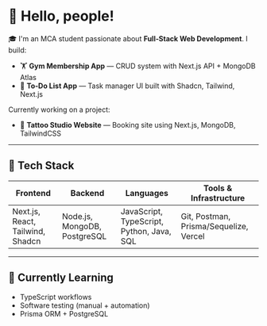# 👋 Hello, people!

🎓 I'm an MCA student passionate about **Full‑Stack Web Development**. I build:

- 🏋️ **Gym Membership App** — CRUD system with Next.js API + MongoDB Atlas  
- 📝 **To‑Do List App** — Task manager UI built with Shadcn, Tailwind, Next.js

Currently working on a project:
- 💉 **Tattoo Studio Website** — Booking site using Next.js, MongoDB, TailwindCSS 
---

## 🧰 Tech Stack

| Frontend                          | Backend                        | Languages                                | Tools & Infrastructure                  |
|----------------------------------|--------------------------------|------------------------------------------|------------------------------------------|
| Next.js, React, Tailwind, Shadcn | Node.js, MongoDB, PostgreSQL   | JavaScript, TypeScript, Python, Java, SQL | Git, Postman, Prisma/Sequelize, Vercel |

---

## 🌱 Currently Learning

- TypeScript workflows  
- Software testing (manual + automation)  
- Prisma ORM + PostgreSQL  
